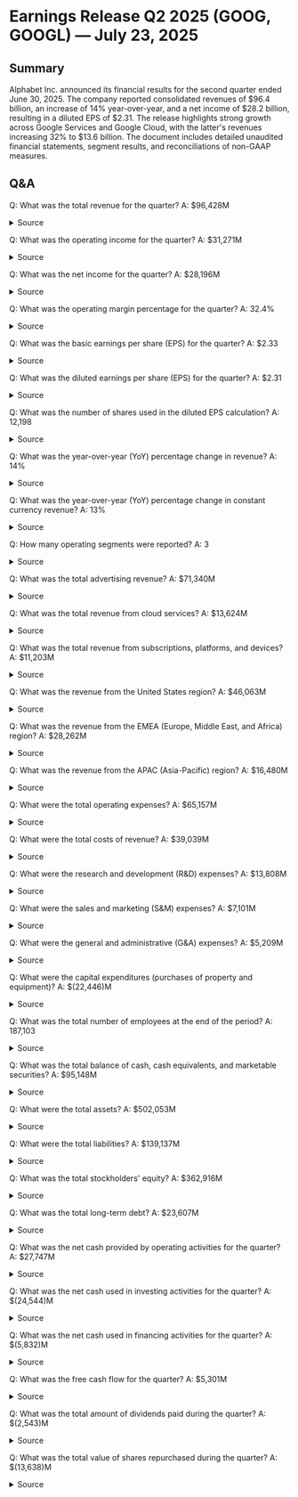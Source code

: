 # Earnings Release Q2 2025 (GOOG, GOOGL) — July 23, 2025

## Summary
Alphabet Inc. announced its financial results for the second quarter ended June 30, 2025. The company reported consolidated revenues of $96.4 billion, an increase of 14% year-over-year, and a net income of $28.2 billion, resulting in a diluted EPS of $2.31. The release highlights strong growth across Google Services and Google Cloud, with the latter's revenues increasing 32% to $13.6 billion. The document includes detailed unaudited financial statements, segment results, and reconciliations of non-GAAP measures.


## Q&A
Q: What was the total revenue for the quarter?
A: $96,428M
  <details>
    <summary>Source</summary>

    filename: 2025-q2-alphabet-earnings-release.pdf

    page: 1

    quote: Revenues $ 84,742 $ 96,428

  </details>

Q: What was the operating income for the quarter?
A: $31,271M
  <details>
    <summary>Source</summary>

    filename: 2025-q2-alphabet-earnings-release.pdf

    page: 1

    quote: Operating income $ 27,425 $ 31,271

  </details>

Q: What was the net income for the quarter?
A: $28,196M
  <details>
    <summary>Source</summary>

    filename: 2025-q2-alphabet-earnings-release.pdf

    page: 1

    quote: Net income $ 23,619 $ 28,196

  </details>

Q: What was the operating margin percentage for the quarter?
A: 32.4%
  <details>
    <summary>Source</summary>

    filename: 2025-q2-alphabet-earnings-release.pdf

    page: 1

    quote: Total operating income increased 14% and operating margin was 32.4%.

  </details>

Q: What was the basic earnings per share (EPS) for the quarter?
A: $2.33
  <details>
    <summary>Source</summary>

    filename: 2025-q2-alphabet-earnings-release.pdf

    page: 5

    quote: Basic net income per share $ 1.91 $ 2.33

  </details>

Q: What was the diluted earnings per share (EPS) for the quarter?
A: $2.31
  <details>
    <summary>Source</summary>

    filename: 2025-q2-alphabet-earnings-release.pdf

    page: 1

    quote: Diluted EPS $ 1.89 $ 2.31

  </details>

Q: What was the number of shares used in the diluted EPS calculation?
A: 12,198
  <details>
    <summary>Source</summary>

    filename: 2025-q2-alphabet-earnings-release.pdf

    page: 5

    quote: Number of shares used in diluted earnings per share calculation 12,495 12,198

  </details>

Q: What was the year-over-year (YoY) percentage change in revenue?
A: 14%
  <details>
    <summary>Source</summary>

    filename: 2025-q2-alphabet-earnings-release.pdf

    page: 1

    quote: Change in revenues year over year 14 % 14 %

  </details>

Q: What was the year-over-year (YoY) percentage change in constant currency revenue?
A: 13%
  <details>
    <summary>Source</summary>

    filename: 2025-q2-alphabet-earnings-release.pdf

    page: 1

    quote: Change in constant currency revenues year over year(1) 15 % 13 %

  </details>

Q: How many operating segments were reported?
A: 3
  <details>
    <summary>Source</summary>

    filename: 2025-q2-alphabet-earnings-release.pdf

    page: 7

    quote: We report our segment results as Google Services, Google Cloud, and Other Bets

  </details>

Q: What was the total advertising revenue?
A: $71,340M
  <details>
    <summary>Source</summary>

    filename: 2025-q2-alphabet-earnings-release.pdf

    page: 2

    quote: Google advertising 64,616 71,340

  </details>

Q: What was the total revenue from cloud services?
A: $13,624M
  <details>
    <summary>Source</summary>

    filename: 2025-q2-alphabet-earnings-release.pdf

    page: 2

    quote: Google Cloud 10,347 13,624

  </details>

Q: What was the total revenue from subscriptions, platforms, and devices?
A: $11,203M
  <details>
    <summary>Source</summary>

    filename: 2025-q2-alphabet-earnings-release.pdf

    page: 2

    quote: Google subscriptions, platforms, and devices 9,312 11,203

  </details>

Q: What was the revenue from the United States region?
A: $46,063M
  <details>
    <summary>Source</summary>

    filename: 2025-q2-alphabet-earnings-release.pdf

    page: 9

    quote: United States $ 41,196 $ 46,063

  </details>

Q: What was the revenue from the EMEA (Europe, Middle East, and Africa) region?
A: $28,262M
  <details>
    <summary>Source</summary>

    filename: 2025-q2-alphabet-earnings-release.pdf

    page: 9

    quote: EMEA 24,683 28,262

  </details>

Q: What was the revenue from the APAC (Asia-Pacific) region?
A: $16,480M
  <details>
    <summary>Source</summary>

    filename: 2025-q2-alphabet-earnings-release.pdf

    page: 9

    quote: APAC 13,823 16,480

  </details>

Q: What were the total operating expenses?
A: $65,157M
  <details>
    <summary>Source</summary>

    filename: 2025-q2-alphabet-earnings-release.pdf

    page: 5

    quote: Total costs and expenses 57,317 65,157

  </details>

Q: What were the total costs of revenue?
A: $39,039M
  <details>
    <summary>Source</summary>

    filename: 2025-q2-alphabet-earnings-release.pdf

    page: 5

    quote: Cost of revenues 35,507 39,039

  </details>

Q: What were the research and development (R&D) expenses?
A: $13,808M
  <details>
    <summary>Source</summary>

    filename: 2025-q2-alphabet-earnings-release.pdf

    page: 5

    quote: Research and development 11,860 13,808

  </details>

Q: What were the sales and marketing (S&M) expenses?
A: $7,101M
  <details>
    <summary>Source</summary>

    filename: 2025-q2-alphabet-earnings-release.pdf

    page: 5

    quote: Sales and marketing 6,792 7,101

  </details>

Q: What were the general and administrative (G&A) expenses?
A: $5,209M
  <details>
    <summary>Source</summary>

    filename: 2025-q2-alphabet-earnings-release.pdf

    page: 5

    quote: General and administrative 3,158 5,209

  </details>

Q: What were the capital expenditures (purchases of property and equipment)?
A: $(22,446)M
  <details>
    <summary>Source</summary>

    filename: 2025-q2-alphabet-earnings-release.pdf

    page: 6

    quote: Purchases of property and equipment (13,186) (22,446)

  </details>

Q: What was the total number of employees at the end of the period?
A: 187,103
  <details>
    <summary>Source</summary>

    filename: 2025-q2-alphabet-earnings-release.pdf

    page: 2

    quote: Number of employees 179,582 187,103

  </details>

Q: What was the total balance of cash, cash equivalents, and marketable securities?
A: $95,148M
  <details>
    <summary>Source</summary>

    filename: 2025-q2-alphabet-earnings-release.pdf

    page: 4

    quote: Total cash, cash equivalents, and marketable securities 95,657 95,148

  </details>

Q: What were the total assets?
A: $502,053M
  <details>
    <summary>Source</summary>

    filename: 2025-q2-alphabet-earnings-release.pdf

    page: 4

    quote: Total assets $ 450,256 $ 502,053

  </details>

Q: What were the total liabilities?
A: $139,137M
  <details>
    <summary>Source</summary>

    filename: 2025-q2-alphabet-earnings-release.pdf

    page: 4

    quote: Total liabilities 125,172 139,137

  </details>

Q: What was the total stockholders' equity?
A: $362,916M
  <details>
    <summary>Source</summary>

    filename: 2025-q2-alphabet-earnings-release.pdf

    page: 4

    quote: Total stockholders' equity 325,084 362,916

  </details>

Q: What was the total long-term debt?
A: $23,607M
  <details>
    <summary>Source</summary>

    filename: 2025-q2-alphabet-earnings-release.pdf

    page: 4

    quote: Long-term debt 10,883 23,607

  </details>

Q: What was the net cash provided by operating activities for the quarter?
A: $27,747M
  <details>
    <summary>Source</summary>

    filename: 2025-q2-alphabet-earnings-release.pdf

    page: 6

    quote: Net cash provided by operating activities 26,640 27,747

  </details>

Q: What was the net cash used in investing activities for the quarter?
A: $(24,544)M
  <details>
    <summary>Source</summary>

    filename: 2025-q2-alphabet-earnings-release.pdf

    page: 6

    quote: Net cash used in investing activities (2,781) (24,544)

  </details>

Q: What was the net cash used in financing activities for the quarter?
A: $(5,832)M
  <details>
    <summary>Source</summary>

    filename: 2025-q2-alphabet-earnings-release.pdf

    page: 6

    quote: Net cash used in financing activities (20,889) (5,832)

  </details>

Q: What was the free cash flow for the quarter?
A: $5,301M
  <details>
    <summary>Source</summary>

    filename: 2025-q2-alphabet-earnings-release.pdf

    page: 8

    quote: Free cash flow $ 17,637 $ 24,837 $ 18,953 $ 5,301

  </details>

Q: What was the total amount of dividends paid during the quarter?
A: $(2,543)M
  <details>
    <summary>Source</summary>

    filename: 2025-q2-alphabet-earnings-release.pdf

    page: 6

    quote: Dividend payments (2,466) (2,543)

  </details>

Q: What was the total value of shares repurchased during the quarter?
A: $(13,638)M
  <details>
    <summary>Source</summary>

    filename: 2025-q2-alphabet-earnings-release.pdf

    page: 6

    quote: Repurchases of stock (15,684) (13,638)

  </details>
